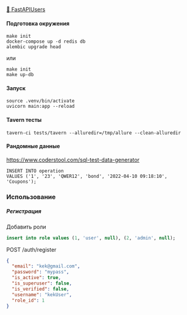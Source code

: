 
[📕 FastAPIUsers](https://fastapi-users.github.io/fastapi-users/10.0/)

#### Подготовка окружения
    make init
    docker-compose up -d redis db    
    alembic upgrade head
или

    make init
    make up-db

#### Запуск 
    source .venv/bin/activate
    uvicorn main:app --reload


#### Tavern тесты
    tavern-ci tests/tavern --alluredir=/tmp/allure --clean-alluredir


#### Рандомные данные
https://www.coderstool.com/sql-test-data-generator

    INSERT INTO operation
    VALUES ('1', '23', 'QWER12', 'bond', '2022-04-10 09:18:10', 'Coupons');


### Использование 


##### Регистрация
Добавить роли 
```sql
insert into role values (1, 'user', null), (2, 'admin', null);
```
POST /auth/register
```json
{
  "email": "kek@gmail.com",
  "password": "mypass",
  "is_active": true,
  "is_superuser": false,
  "is_verified": false,
  "username": "kekUser",
  "role_id": 1
}
```